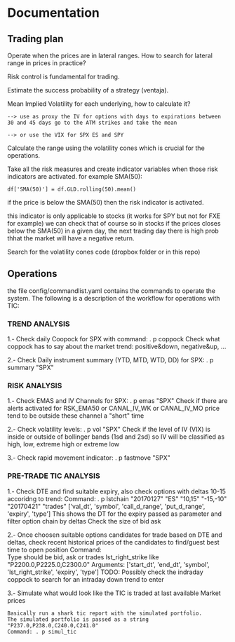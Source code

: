 # Documentation


## Trading plan

Operate when the prices are in lateral ranges. How to search for lateral range in prices in practice?

Risk control is fundamental for trading.

Estimate the success probability of a strategy (ventaja).

Mean Implied Volatility for each underlying, how to calculate it? 
    
    --> use as proxy the IV for options with days to expirations between 30 and 45 days go to the ATM strikes and take the mean

    --> or use the VIX for SPX ES and SPY

Calculate the range using the volatility cones which is crucial for the operations.

Take all the risk measures and create indicator variables when those risk indicators are activated. for example SMA(50):

`df['SMA(50)'] = df.GLD.rolling(50).mean() `

if the price is below the SMA(50) then the risk indicator is activated.

this indicator is only applicable to stocks (it works for SPY but not for FXE for example) we can check that of course
so in stocks if the prices closes below the SMA(50) in a given day, the next trading day there is high prob thhat the market will have a negative return.

Search for the volatility cones code (dropbox folder or in this repo)



## Operations

the file config/commandlist.yaml contains the commands to operate the system. The following is a description
of the workflow for operations with TIC:

### TREND ANALYSIS

1.- Check daily Coopock for SPX with command: . p coppock
        Check what coppock has to say about the market trend: positive&down, negative&up, ...

2.- Check Daily instrument summary (YTD, MTD, WTD, DD) for SPX: . p summary "SPX"

### RISK ANALYSIS

1.- Check EMAS and IV Channels for SPX: . p emas "SPX"
        Check if there are alerts activated for RSK_EMA50 or CANAL_IV_WK or CANAL_IV_MO
        price tend to be outside these channel a "short" time

2.- Check volatility levels: . p vol "SPX"
        Check if the level of IV (VIX) is inside or outside of bollinger bands (1sd and 2sd)
        so IV will be classified as high, low, extreme high or extreme low

3.- Check rapid movement indicator: . p fastmove "SPX"        

### PRE-TRADE TIC ANALYSIS

1.- Check DTE and find suitable expiry, also check options with deltas 10-15 accoridng to trend:
    Command:  . p lstchain "20170127" "ES" "10,15" "-15,-10" "20170421" "trades"
			  ['val_dt', 'symbol', 'call_d_range', 'put_d_range', 'expiry', 'type']
    This shows the DT for the expiry passed as parameter and filter option chain by deltas
    Check the size of bid ask 

2.- Once choosen suitable options candidates for trade based on DTE and deltas, check recent historical
    prices of the candidates to find/guest best time to open position
    Command:  	
                Type should be bid, ask or trades
                lst_right_strike like "P2200.0,P2225.0,C2300.0"
                Arguments:
                ['start_dt', 'end_dt', 'symbol', 'lst_right_strike', 'expiry', 'type']
     TODO: Possibly check the indraday coppock to search for an intraday down trend to enter

3.- Simulate what would look like the TIC is traded at last available Market prices

    Basically run a shark tic report with the simulated portfolio.
    The simulated portfolio is passed as a string "P237.0,P238.0,C240.0,C241.0"
    Command: . p simul_tic